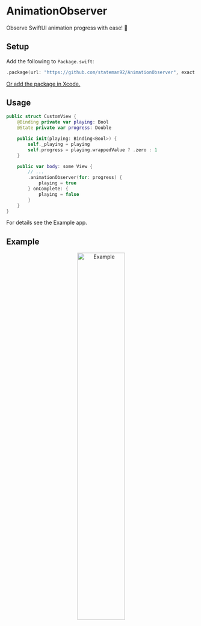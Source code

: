 # AnimationObserver
Observe SwiftUI animation progress with ease! 🔬

## Setup

Add the following to `Package.swift`:

```swift
.package(url: "https://github.com/stateman92/AnimationObserver", exact: .init(0, 0, 1))
```

[Or add the package in Xcode.](https://developer.apple.com/documentation/xcode/adding_package_dependencies_to_your_app)

## Usage

```swift
public struct CustomView {
    @Binding private var playing: Bool
    @State private var progress: Double

    public init(playing: Binding<Bool>) {
        self._playing = playing
        self.progress = playing.wrappedValue ? .zero : 1
    }

    public var body: some View {
        // ...
        .animationObserver(for: progress) {
            playing = true
        } onComplete: {
            playing = false
        }
    }
}
```

For details see the Example app.

## Example

<p style="text-align:center;"><img src="https://github.com/stateman92/AnimationObserver/blob/main/Resources/screenrecording.gif?raw=true" width="50%" alt="Example"></p>
